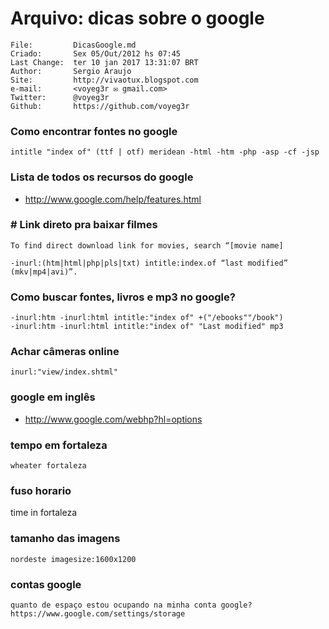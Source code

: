 # Arquivo: dicas sobre o google

 ```
 File:		   DicasGoogle.md
 Criado:       Sex 05/Out/2012 hs 07:45
 Last Change:  ter 10 jan 2017 13:31:07 BRT
 Author:	   Sergio Araujo
 Site:		   http://vivaotux.blogspot.com
 e-mail:       <voyeg3r ✉ gmail.com>
 Twitter:	   @voyeg3r
 Github:       https://github.com/voyeg3r
 ```

### Como encontrar fontes no google

	intitle "index of" (ttf | otf) meridean -html -htm -php -asp -cf -jsp

### Lista de todos os recursos do google
* http://www.google.com/help/features.html

### # Link direto pra baixar filmes

    To find direct download link for movies, search “[movie name]

    -inurl:(htm|html|php|pls|txt) intitle:index.of “last modified” (mkv|mp4|avi)”.

### Como buscar fontes, livros e mp3 no google?

    -inurl:htm -inurl:html intitle:"index of" +("/ebooks""/book")
    -inurl:htm -inurl:html intitle:"index of" "Last modified" mp3

### Achar câmeras online

    inurl:"view/index.shtml"

### google em inglês
* http://www.google.com/webhp?hl=options

### tempo em fortaleza

	wheater fortaleza

### fuso horario

   time in fortaleza

###  tamanho das imagens

    nordeste imagesize:1600x1200

### contas google

    quanto de espaço estou ocupando na minha conta google?
    https://www.google.com/settings/storage


